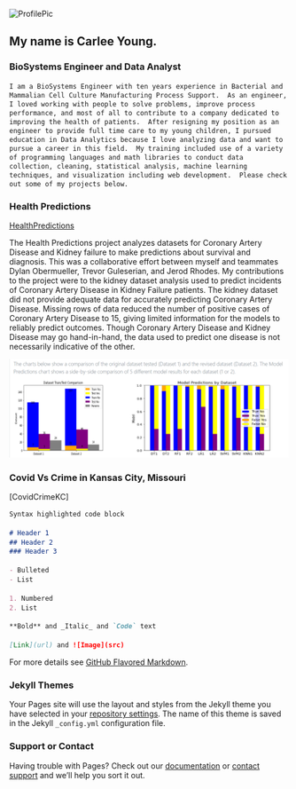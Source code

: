 ![ProfilePic](profilepic.png)

## My name is Carlee Young.  
### BioSystems Engineer and Data Analyst

	I am a BioSystems Engineer with ten years experience in Bacterial and Mammalian Cell Culture Manufacturing Process Support.  As an engineer, I loved working with people to solve problems, improve process performance, and most of all to contribute to a company dedicated to improving the health of patients.  After resigning my position as an engineer to provide full time care to my young children, I pursued education in Data Analytics because I love analyzing data and want to pursue a career in this field.  My training included use of a variety of programming languages and math libraries to conduct data collection, cleaning, statistical analysis, machine learning techniques, and visualization including web development.  Please check out some of my projects below.

### Health Predictions

[HealthPredictions](https://carleeyoung.github.io/Health-Prediction/templates/index.html)

The Health Predictions project analyzes datasets for Coronary Artery Disease and Kidney failure to make predictions about survival and diagnosis.  This was a collaborative effort between myself and teammates Dylan Obermueller, Trevor Guleserian, and Jerod Rhodes.  My contributions to the project were to the kidney dataset analysis used to predict incidents of Coronary Artery Disease in Kidney Failure patients.  The kidney dataset did not provide adequate data for accurately predicting Coronary Artery Disease.  Missing rows of data reduced the number of positive cases of Coronary Artery Disease to 15, giving limited information for the models to reliably predict outcomes.  Though Coronary Artery Disease and Kidney Disease may go hand-in-hand, the data used to predict one disease is not necessarily indicative of the other.

![HealthPredictionsImg](HealthPredictionsImg.png)


### Covid Vs Crime in Kansas City, Missouri

[CovidCrimeKC]

```markdown
Syntax highlighted code block

# Header 1
## Header 2
### Header 3

- Bulleted
- List

1. Numbered
2. List

**Bold** and _Italic_ and `Code` text

[Link](url) and ![Image](src)
```

For more details see [GitHub Flavored Markdown](https://guides.github.com/features/mastering-markdown/).

### Jekyll Themes

Your Pages site will use the layout and styles from the Jekyll theme you have selected in your [repository settings](https://github.com/carleeyoung/carleeyoung.github.io/settings). The name of this theme is saved in the Jekyll `_config.yml` configuration file.

### Support or Contact

Having trouble with Pages? Check out our [documentation](https://docs.github.com/categories/github-pages-basics/) or [contact support](https://github.com/contact) and we’ll help you sort it out.

